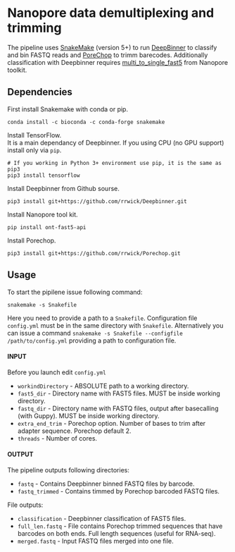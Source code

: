 
Nanopore data demultiplexing and trimming
=========================================

The pipeline uses [SnakeMake](https://snakemake.readthedocs.io/en/stable/index.html) (version 5+) to run [DeepBinner](https://github.com/rrwick/Deepbinner) to classify and bin FASTQ reads and [PoreChop](https://github.com/rrwick/Porechop) to trimm barecodes. Additionally classification with Deepbinner requires [multi_to_single_fast5](https://github.com/nanoporetech/ont_fast5_api) from Nanopore toolkit.  

## Dependencies

First install Snakemake with conda or pip.  

```
conda install -c bioconda -c conda-forge snakemake
```

Install TensorFlow.  
It is a main dependancy of Deepbinner. If you using CPU (no GPU support) install only via `pip`.  
```
# If you working in Python 3+ environment use pip, it is the same as pip3
pip3 install tensorflow
```
Install Deepbinner from Github sourse.
```
pip3 install git+https://github.com/rrwick/Deepbinner.git
```

Install Nanopore tool kit.
```
pip install ont-fast5-api
```

Install Porechop.
```
pip3 install git+https://github.com/rrwick/Porechop.git
```

## Usage

To start the pipilene issue following command:
```
snakemake -s Snakefile
```

Here you need to provide a path to a `Snakefile`. Configuration file `config.yml` must be in the same directory with `Snakefile`. Alternatively you can issue a command `snakemake -s Snakefile --configfile /path/to/config.yml` providing a path to configuration file.  

#### INPUT
Before you launch edit `config.yml` 

 - `workindDirectory` - ABSOLUTE path to a working directory.
 - `fast5_dir` - Directory name with FAST5 files. MUST be inside working directory.
 - `fastq_dir` - Directory name with FASTQ files, output after basecalling (with Guppy).  MUST be inside working directory.
 - `extra_end_trim` - Porechop option. Number of bases to trim after adapter sequence. Porechop default 2.
 - `threads` - Number of cores.

#### OUTPUT
The pipeline outputs following directories:

 - `fastq` - Contains Deepbinner binned FASTQ files by barcode.
 - `fastq_trimmed` - Contains timmed by Porechop barcoded FASTQ files.

File outputs:

 - `classification` - Deepbinner classification of FAST5 files.
 - `full_len.fastq` - File contains Porechop trimmed sequences that have barcodes on both ends. Full length sequences (useful for RNA-seq).
 - `merged.fastq` - Input FASTQ files merged into one file.



